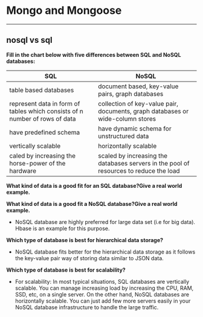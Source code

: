 # Mongo and Mongoose

--------------------------------------------------

## nosql vs sql 

**Fill in the chart below with five differences between SQL and NoSQL databases:**

SQL | NoSQL
-------- | ---------
table based databases | document based, key-value pairs, graph databases
represent data in form of tables which consists of n number of rows of data | collection of key-value pair, documents, graph databases or wide-column stores
have predefined schema | have dynamic schema for unstructured data
vertically scalable | horizontally scalable 
caled by increasing the horse-power of the hardware | scaled by increasing the databases servers in the pool of resources to reduce the load

**What kind of data is a good fit for an SQL database?Give a real world example.**

**What kind of data is a good fit a NoSQL database?Give a real world example.**

- NoSQL database are highly preferred for large data set (i.e for big data). Hbase is an example for this purpose.

**Which type of database is best for hierarchical data storage?**

- NoSQL database fits better for the hierarchical data storage as it follows the key-value pair way of storing data similar to JSON data.

**Which type of database is best for scalability?**

- For scalability: In most typical situations, SQL databases are vertically scalable. You can manage increasing load by increasing the CPU, RAM, SSD, etc, on a single server. On the other hand, NoSQL databases are horizontally scalable. You can just add few more servers easily in your NoSQL database infrastructure to handle the large traffic.